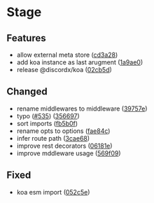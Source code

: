 # Stage

## Features

- allow external meta store ([cd3a28](https://github.com/oceanroleplay/discord.ts/commit/cd3a28ae329057273965327d34a2e37d2724ee61))
- add koa instance as last arugment ([1a9ae0](https://github.com/oceanroleplay/discord.ts/commit/1a9ae0ad6fd4b3605757a9f8474434f866157b07))
- release @discordx/koa ([02cb5d](https://github.com/oceanroleplay/discord.ts/commit/02cb5d0e150015faef803c15d788e8c8e319c977))

## Changed

- rename middlewares to middleware ([39757e](https://github.com/oceanroleplay/discord.ts/commit/39757e1034a1e962d926f696c8dee37e37da04cc))
- typo ([#535](https://github.com/oceanroleplay/discord.ts/issues/535)) ([356697](https://github.com/oceanroleplay/discord.ts/commit/356697e0af3e8db832d80d38d671f7e75eae68aa))
- sort imports ([fb5b0f](https://github.com/oceanroleplay/discord.ts/commit/fb5b0f82661313a4e9e6638db71670a7fb524ac2))
- rename opts to options ([fae84c](https://github.com/oceanroleplay/discord.ts/commit/fae84c597eb5e8cce225bce77c92192accd644ff))
- infer route path ([3cae68](https://github.com/oceanroleplay/discord.ts/commit/3cae682e10c01f4d71965689da3c5a4726754423))
- improve rest decorators ([06181e](https://github.com/oceanroleplay/discord.ts/commit/06181e04b71d2223a3fee1e976564f65bf97c412))
- improve mddleware usage ([569f09](https://github.com/oceanroleplay/discord.ts/commit/569f0994f24789b1a6f0bfbed69359419129dc47))

## Fixed

- koa esm import ([052c5e](https://github.com/oceanroleplay/discord.ts/commit/052c5e2fde468e7b121d524582c9c36361695dde))
